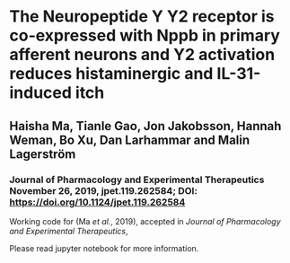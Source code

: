 # The Neuropeptide Y Y2 receptor is co-expressed with Nppb in primary afferent neurons and Y2 activation reduces histaminergic and IL-31-induced itch
## Haisha Ma, Tianle Gao, Jon Jakobsson, Hannah Weman, Bo Xu, Dan Larhammar and Malin Lagerström
### Journal of Pharmacology and Experimental Therapeutics November 26, 2019, jpet.119.262584; DOI: https://doi.org/10.1124/jpet.119.262584

Working code for (Ma *et al.*, 2019), accepted in *Journal of Pharmacology and Experimental Therapeutics*, 

Please read jupyter notebook for more information.
